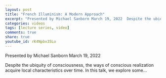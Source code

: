 ```yaml
---
layout: post
title: "French Illuminism: A Modern Approach"
excerpt: "Presented by Michael Sanborn March 19, 2022  Despite the ubiquity of consciousness, the ways of conscious realization acquire local characteristics over time. In this talk, we explore some..."
categories: videos
tags: [lecture series, video]
comments: true
share: true
youtube_id: rK4Npbx35Lo
---
```


Presented by Michael Sanborn
March 19, 2022

Despite the ubiquity of consciousness, the ways of conscious realization acquire local characteristics over time. In this talk, we explore some...

